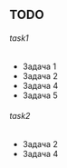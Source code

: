 ## TODO

###### task1
- Задача 1
- Задача 2
- Задача 4
- Задача 5

###### task2
- Задача 2
- Задача 4